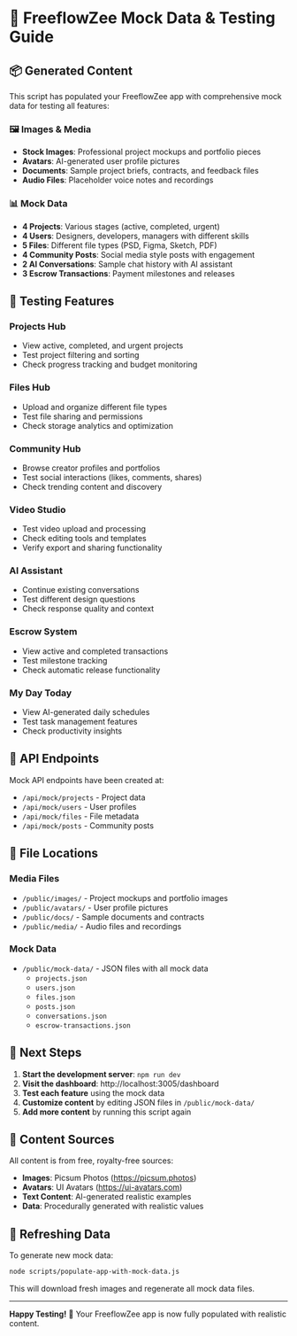 # 🎯 FreeflowZee Mock Data & Testing Guide

## 📦 Generated Content

This script has populated your FreeflowZee app with comprehensive mock data for testing all features:

### 🖼️ Images & Media
- **Stock Images**: Professional project mockups and portfolio pieces
- **Avatars**: AI-generated user profile pictures
- **Documents**: Sample project briefs, contracts, and feedback files
- **Audio Files**: Placeholder voice notes and recordings

### 📊 Mock Data
- **4 Projects**: Various stages (active, completed, urgent)
- **4 Users**: Designers, developers, managers with different skills
- **5 Files**: Different file types (PSD, Figma, Sketch, PDF)
- **4 Community Posts**: Social media style posts with engagement
- **2 AI Conversations**: Sample chat history with AI assistant
- **3 Escrow Transactions**: Payment milestones and releases

## 🧪 Testing Features

### Projects Hub
- View active, completed, and urgent projects
- Test project filtering and sorting
- Check progress tracking and budget monitoring

### Files Hub
- Upload and organize different file types
- Test file sharing and permissions
- Check storage analytics and optimization

### Community Hub
- Browse creator profiles and portfolios
- Test social interactions (likes, comments, shares)
- Check trending content and discovery

### Video Studio
- Test video upload and processing
- Check editing tools and templates
- Verify export and sharing functionality

### AI Assistant
- Continue existing conversations
- Test different design questions
- Check response quality and context

### Escrow System
- View active and completed transactions
- Test milestone tracking
- Check automatic release functionality

### My Day Today
- View AI-generated daily schedules
- Test task management features
- Check productivity insights

## 🔗 API Endpoints

Mock API endpoints have been created at:
- `/api/mock/projects` - Project data
- `/api/mock/users` - User profiles
- `/api/mock/files` - File metadata
- `/api/mock/posts` - Community posts

## 📁 File Locations

### Media Files
- `/public/images/` - Project mockups and portfolio images
- `/public/avatars/` - User profile pictures
- `/public/docs/` - Sample documents and contracts
- `/public/media/` - Audio files and recordings

### Mock Data
- `/public/mock-data/` - JSON files with all mock data
  - `projects.json`
  - `users.json`
  - `files.json`
  - `posts.json`
  - `conversations.json`
  - `escrow-transactions.json`

## 🚀 Next Steps

1. **Start the development server**: `npm run dev`
2. **Visit the dashboard**: http://localhost:3005/dashboard
3. **Test each feature** using the mock data
4. **Customize content** by editing JSON files in `/public/mock-data/`
5. **Add more content** by running this script again

## 🎨 Content Sources

All content is from free, royalty-free sources:
- **Images**: Picsum Photos (https://picsum.photos)
- **Avatars**: UI Avatars (https://ui-avatars.com)
- **Text Content**: AI-generated realistic examples
- **Data**: Procedurally generated with realistic values

## 🔄 Refreshing Data

To generate new mock data:
```bash
node scripts/populate-app-with-mock-data.js
```

This will download fresh images and regenerate all mock data files.

---

**Happy Testing!** 🎉 Your FreeflowZee app is now fully populated with realistic content.
